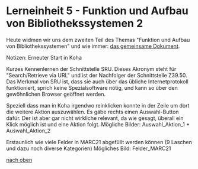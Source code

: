 # Lerneinheit 5 - Funktion und Aufbau von Bibliothekssystemen 2

Heute widmen wir uns dem zweiten Teil des Themas "Funktion und Aufbau von Bibliothekssystemen" und wie immer: [das gemeinsame Dokument](URL....). 

Notizen:
Erneuter Start in Koha

Kurzes Kennenlernen der Schnittstelle SRU. Dieses Akronym steht für "Search/Retrieve via URL" und ist der Nachfolger der Schnittstelle Z39.50. Das Merkmal von SRU ist, dass sie auch über das übliche Internetprotokoll funktioniert, sprich keine Spezialsoftware nötig, und kann so über den gewöhnlichen Browser geöffnet werden.


Speziell dass man in Koha irgendwo reinklicken konnte in der Zeile um dort die weitere Aktion auszuwählen. Es gäbe rechts einen Auswahl-Button dafür. Der ist aber gar nicht wirkliche relevant, da wie gesagt, überall ein Klick möglich ist und eine Aktion folgt. 
Mögliche Bilder: Auswahl_Aktion_1  +  Auswahl_Aktion_2

Erstaunlich wie viele Felder in MARC21 abgefüllt werden können (9 Laschen und dazu noch diverse Kategorien)
Mögliches Bild: Felder_MARC21

[nach oben](#lerneinheit-5---funktion-und-aufbau-von-bibliothekssystemen-2)
